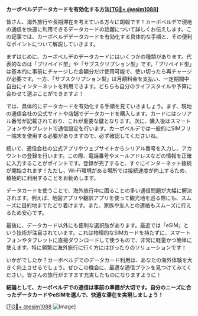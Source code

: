 **カーボベルデデータカードを有効化する方法[[TG💪+ @esim1088](https://t.me/s/esim1088)]**

皆さん、海外旅行や長期滞在を考えている方々に朗報です！カーボベルデで現地の通信を快適に利用できるデータカードの話題について詳しくお伝えします。この記事では、カーボベルデデータカードを有効化する具体的な手順と、その便利なポイントについて解説していきます。

まずはじめに、カーボベルデのデータカードにはいくつかの種類があります。代表的なのは「プリペイド型」や「サブスクリプション型」です。「プリペイド型」は基本的に事前にチャージした金額分だけ使用可能で、使い切ったら再チャージが必要です。一方、「サブスクリプション型」は月額料金を支払い、一定期間中自由にインターネットを利用できます。どちらも自分のライフスタイルや予算に合わせて選ぶことができますよ！

では、具体的にデータカードを有効化する手順を見ていきましょう。まず、現地の通信会社の公式サイトや店舗でデータカードを購入します。カードにはシリアル番号が記載されており、これが重要な鍵となります。次に、購入後はスマートフォンやタブレットで通信設定を行います。カーボベルデでは一般的にSIMフリー端末を使用する必要がありますので、必ず確認してくださいね。

続いて、通信会社の公式アプリやウェブサイトからシリアル番号を入力し、アカウントの登録を行います。この際、電話番号やメールアドレスなどの情報を正確に入力することがポイントです。登録が完了すると、すぐにインターネット接続が開始されます！ただし、Wi-Fi環境がある場所では接続速度が向上するため、積極的に利用することをお勧めします。

データカードを使うことで、海外旅行中に困ることの多い通信問題が大幅に解決されます。例えば、地図アプリや翻訳アプリを使って観光地を巡る際にも、スムーズに目的地までたどり着けます。また、家族や友人との連絡もスムーズに行えるため安心です。

最後に、データカード以外にも便利な選択肢があります。最近では「eSIM」という技術が注目されています。これは物理的なSIMカードを持たずに、スマートフォンやタブレットに直接ダウンロードして使うもので、非常に軽量かつ簡単に使えます。特に頻繁に海外旅行に行く方にはぴったりのソリューションです！

いかがでしたか？カーボベルデでのデータカード利用は、あなたの海外体験を大きく向上させるでしょう。ぜひこの機会に、最適な通信プランを見つけてみてください。皆さんの旅行がますます充実したものになりますように！

**結論として、カーボベルデでの通信は事前の準備が大切です。自分のニーズに合ったデータカードやeSIMを選んで、快適な滞在を実現しましょう！**

[[TG💪+ @esim1088](https://t.me/s/esim1088) ![Image](https://i.postimg.cc/Y0z9fWf4/image.png)]